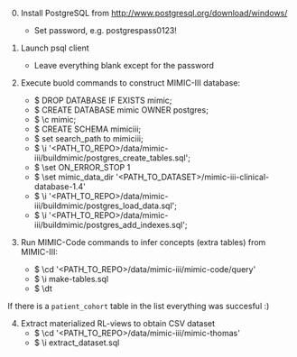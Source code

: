 0. Install PostgreSQL from http://www.postgresql.org/download/windows/
    -  Set password, e.g. postgrespass0123!

1. Launch psql client
    - Leave everything blank except for the password

2. Execute buold commands to construct MIMIC-III database:
   - $ DROP DATABASE IF EXISTS mimic;
   - $ CREATE DATABASE mimic OWNER postgres;
   - $ \c mimic;
   - $ CREATE SCHEMA mimiciii;
   - $ set search_path to mimiciii;
   - $ \i '<PATH_TO_REPO>/data/mimic-iii/buildmimic/postgres_create_tables.sql';
   - $ \set ON_ERROR_STOP 1
   - $ \set mimic_data_dir '<PATH_TO_DATASET>/mimic-iii-clinical-database-1.4'
   - $ \i '<PATH_TO_REPO>/data/mimic-iii/buildmimic/postgres_load_data.sql';
   - $ \i '<PATH_TO_REPO>/data/mimic-iii/buildmimic/postgres_add_indexes.sql';

3. Run MIMIC-Code commands to infer concepts (extra tables) from MIMIC-III:
   - $ \cd '<PATH_TO_REPO>/data/mimic-iii/mimic-code/query'
   - $ \i make-tables.sql
   - $ \dt  

If there is a `patient_cohort` table in the list everything was succesful :)

4. Extract materialized RL-views to obtain CSV dataset
   - $ \cd '<PATH_TO_REPO>/data/mimic-iii/mimic-thomas'
   - $ \i extract_dataset.sql
    
    

